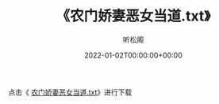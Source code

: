 ﻿---
title:  《农门娇妻恶女当道.txt》
date:   2022-01-02T00:00:00+00:00
author: 听松阁
layout: post
permalink: /农门娇妻恶女当道/
categories: 小说
tags: [小说]
---

点击《 [农门娇妻恶女当道.txt](http://img.660000.xyz/bookstukust/book/bntxt/10/农门娇妻恶女当道.txt)》进行下载